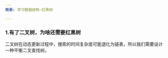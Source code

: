 ```yaml
---
概要: 学习数据结构-红黑树

---
```



### 1.有了二叉树，为啥还需要红黑树
二叉树在动态更新过程中，搜索的时间复杂度可能退化为链表，所以我们需要设计一种平衡二叉查找树。






